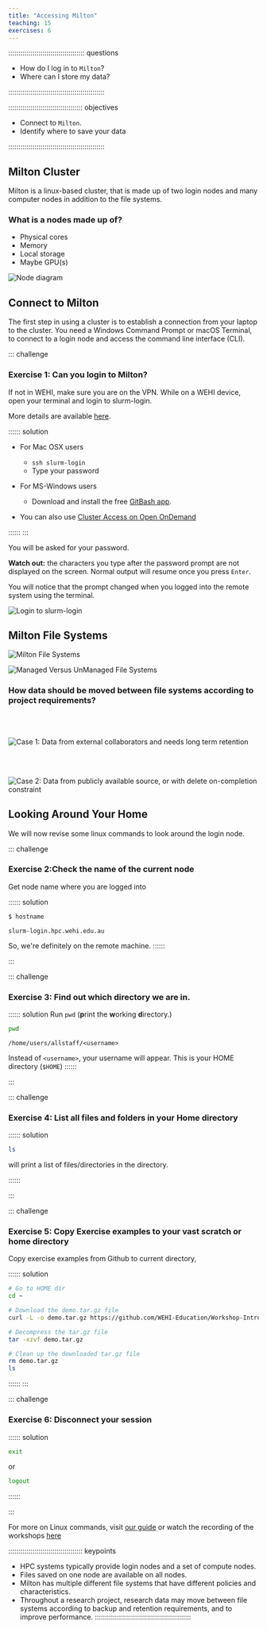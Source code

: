 ```yaml
---
title: "Accessing Milton"
teaching: 15
exercises: 6
---
```


:::::::::::::::::::::::::::::::::::::: questions 

- How do I log in to `Milton`?
- Where can I store my data?

::::::::::::::::::::::::::::::::::::::::::::::::

::::::::::::::::::::::::::::::::::::: objectives

- Connect to `Milton`.
- Identify where to save your data

::::::::::::::::::::::::::::::::::::::::::::::::

## Milton Cluster

Milton is a linux-based cluster, that is made up of two login nodes and many computer nodes in addition to the file systems.

### What is a nodes made up of?

* Physical cores
* Memory
* Local storage
* Maybe GPU(s)

![Node diagram](fig/node_anatomy.png)


## Connect to Milton

The first step in using a cluster is to establish a connection from your laptop to the cluster. 
You need a Windows Command Prompt or macOS Terminal, to connect to a login node and access the command line interface (CLI). 


::: challenge

### Exercise 1: Can you login to Milton?

If not in WEHI, make sure you are on the VPN. While on a WEHI device, open your terminal and login to slurm-login.

More details are available [here](https://wehieduau.sharepoint.com/sites/rc2/SitePages/using-milton.aspx#ssh-(command-line)-sessions-(slurm)).

:::::: solution
* For Mac OSX users
   * `ssh slurm-login`
   * Type your password

* For MS-Windows users
   * Download and install the free [GitBash app](https://gitforwindows.org/).

* You can also use [Cluster Access on Open OnDemand](https://ondemand.hpc.wehi.edu.au/pun/sys/shell/ssh/slurm-login.hpc.wehi.edu.au)


::::::
:::


You will be asked for your password. 

**Watch out:** the characters you type after
the password prompt are not displayed on the screen. Normal output will resume
once you press `Enter`.

You will notice that the prompt changed when you logged into the remote system using the terminal. 

![Login to slurm-login](fig/ssh-slurm-login.png)

## Milton File Systems

![Milton File Systems](fig/M_FS.png)


![Managed Versus UnManaged File Systems](fig/FSdetails.png)


### How data should be moved between file systems according to project requirements?


<br />
<br />

![Case 1: Data from external collaborators and needs long term retention](fig/dataretention.png)

<br />
<br />

![Case 2: Data from publicly available source, or with delete on-completion constraint](fig/datadelete.png)

## Looking Around Your Home

We will now revise some linux commands to look around the login node.

::: challenge

### Exercise 2:Check the name of the current node
Get node name where you are logged into

:::::: solution

```bash
$ hostname
```

```output
slurm-login.hpc.wehi.edu.au
```

So, we're definitely on the remote machine.
::::::

:::

::: challenge

### Exercise 3: Find out which directory we are in.

:::::: solution
Run `pwd`  (**p**rint the **w**orking **d**irectory.)

```bash
pwd
```

```output
/home/users/allstaff/<username>
```
Instead of `<username>`, your username will appear. This is your HOME directory (`$HOME`)
::::::

:::

::: challenge

### Exercise 4: List all files and folders in your Home directory

:::::: solution

```bash
ls
```
will print a list of files/directories in the directory.

::::::

:::

::: challenge

### Exercise 5: Copy Exercise examples to your vast scratch or home directory

Copy exercise examples from Github to current directory,



:::::: solution

```bash
# Go to HOME dir
cd ~

# Download the demo.tar.gz file
curl -L -o demo.tar.gz https://github.com/WEHI-Education/Workshop-IntroToHPC-Slurm/raw/main/episodes/src/demo.tar.gz

# Decompress the tar.gz file
tar -xzvf demo.tar.gz

# Clean up the downloaded tar.gz file
rm demo.tar.gz
ls
```

::::::
:::

::: challenge

### Exercise 6: Disconnect your session

:::::: solution

```bash
exit
```
or
```bash
logout
```
::::::

:::

For more on Linux commands, visit [our guide](https://wehieduau.sharepoint.com/sites/rc2/SitePages/Linux.aspx) or watch the recording of the workshops [here](https://wehieduau.sharepoint.com/sites/rc2/SitePages/RCP-Training.aspx)


::::::::::::::::::::::::::::::::::::: keypoints 

- HPC systems typically provide login nodes and a set of compute nodes.
- Files saved on one node are available on all nodes.
- Milton has multiple different file systems that have different policies and characteristics.
- Throughout a research project, research data may move between file systems according to backup and retention requirements, and to improve performance.
::::::::::::::::::::::::::::::::::::::::::::::::
